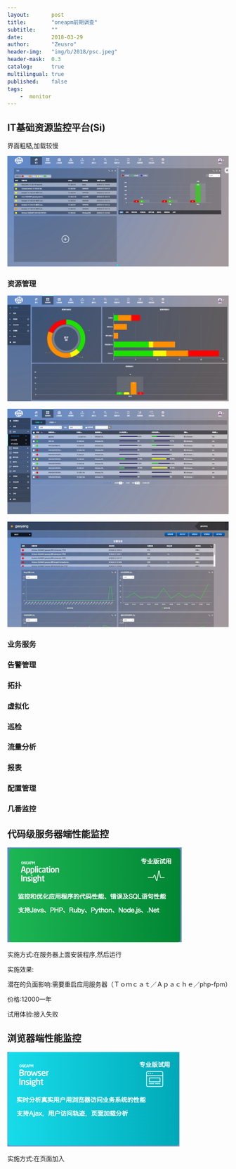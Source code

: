 ```yaml
---  
layout:       post
title:        "oneapm前期调查"
subtitle:     ""
date:         2018-03-29
author:       "Zeusro"
header-img:   "img/b/2018/psc.jpeg"
header-mask:  0.3
catalog:      true
multilingual: true
published:    false
tags:
    -  monitor
---  
```



## IT基础资源监控平台(Si)

界面粗糙,加载较慢

![](/img/oneapm/image1.png)

### 资源管理

![](/img/oneapm/image2.png)

![](/img/oneapm/image3.png)

![](/img/oneapm/image4.png)


### 业务服务

### 告警管理

### 拓扑

### 虚拟化

### 巡检

### 流量分析

### 报表

### 配置管理

### 几番监控

## 代码级服务器端性能监控

![](/img/oneapm/image5.png)

实施方式:在服务器上面安装程序,然后运行

实施效果:

潜在的负面影响:需要重启应用服务器（Ｔｏｍｃａｔ／Ａｐａｃｈｅ／php-fpm）

价格:12000一年

试用体验:接入失败

## 浏览器端性能监控

![](/img/oneapm/image6.png)

实施方式:在页面加入<script>标记

实施效果:应该是类似百度统计

潜在的负面影响:

价格:15840一年

试用体验:

接入到网站之后,会分析页面加载耗时, 分析 js 错误,分析用户来源等.

![](/img/oneapm/image7.png)

会分析ajax性能,这点比较好

![](/img/oneapm/image8.png)

## 新一代云压力测试平台

![](/img/oneapm/image9.png)

实施方式:在oneapm配置脚本,然后运行

实施效果:jmeter的在线版本

潜在的负面影响:可能因为录制脚本设置的并发过大而把测试的目标服务器弄跨

备注:需要运维人员花费一定时间学习他们的录制脚本规则

![](/img/oneapm/image10.png)

## 移动端性能监控

![](/img/oneapm/image11.png)


实施方式:在移动 app 中接入他们的 SDK

实施效果:

潜在的负面影响:

价格:11988一年

备注:

## 平台告警

![](/img/oneapm/image12.png)

实施方式:在网页界面配置或者配合探针使用

价格:8304一年

试用体验:在阿里云、腾讯云、OneAPM SaaS版、监控宝、Open-Falcon平台上面试用需要界面配置,在Zabbix、Nagios、Solarwinds、VMWare vSphere 平台上启用的话需要探针.结合我们的场景,我本打算配合阿里云试用,不过由于我们阿里云上面没有创建信息服务,所以无法试用.


## cloud test

![](/img/oneapm/image13.png)

实施方式:在他们官网上面手动配置监控的网址, dns

实施效果:

潜在的负面影响:

备注:监控的方式比较简单,可选5个运营商同时验证 url 的可用性.

![](/img/oneapm/image14.png)

## 售后

提了2个工单,平均回复时间是1小时


## Bug:
在 mac 版 Chrome64上面提交工单,会提示重复重定向,需要直接访问以下链接
http://support.oneapm.com/request/listview/

已经登录的情况下,访问http://www.oneapm.com/ 右上角并没有相应显示用户状态.

![](/img/oneapm/image15.png)

不过此时点击登录会直接跳转到总控制面板

![](/img/oneapm/image16.png)

## 总结

价格偏贵,试用体验一般.

IT基础资源监控平台(Si)和网络端性能监控(Ni)由于没有开通,无法试用.